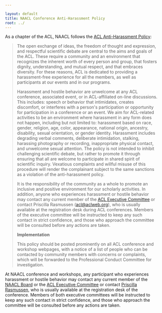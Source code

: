 ```yaml
---

layout: default
title: NAACL Conference Anti-Harassment Policy
root: ../
---
```


As a chapter of the ACL, NAACL follows the [ACL Anti-Harassment Policy](https://aclweb.org/adminwiki/index.php?title=Anti-Harassment_Policy):

>The open exchange of ideas, the freedom of thought and expression, and respectful scientific debate are central to the aims and goals of the ACL. These require a community and an environment that recognizes the inherent worth of every person and group, that fosters dignity, understanding, and mutual respect, and that embraces diversity. For these reasons, ACL is dedicated to providing a harassment-free experience for all the members, as well as participants at our events and in our programs.
>
>Harassment and hostile behavior are unwelcome at any ACL conference, associated event, or in ACL-affiliated on-line discussions. This includes: speech or behavior that intimidates, creates discomfort, or interferes with a person's participation or opportunity for participation in a conference or an event. We aim for ACL-related activities to be an environment where harassment in any form does not happen, including but not limited to: harassment based on race, gender, religion, age, color, appearance, national origin, ancestry, disability, sexual orientation, or gender identity. Harassment includes degrading verbal comments, deliberate intimidation, stalking, harassing photography or recording, inappropriate physical contact, and unwelcome sexual attention. The policy is not intended to inhibit challenging scientific debate, but rather to promote it through ensuring that all are welcome to participate in shared spirit of scientific inquiry. Vexatious complaints and willful misuse of this procedure will render the complainant subject to the same sanctions as a violation of the anti-harassment policy.
>
>It is the responsibility of the community as a whole to promote an inclusive and positive environment for our scholarly activities. In addition, anyone who experiences harassment or hostile behavior may contact any current member of the [ACL Executive Committee](https://www.aclweb.org/portal/about) or contact Priscilla Rasmussen ([acl@aclweb.org](mailto:acl@aclweb.org)), who is usually available at the registration desk during ACL conferences. Members of the executive committee will be instructed to keep any such contact in strict confidence, and those who approach the committee will be consulted before any actions are taken.
>
>**Implementation**
>
>This policy should be posted prominently on all ACL conference and workshop webpages, with a notice of a list of people who can be contacted by community members with concerns or complaints, which will be forwarded to the Professional Conduct Committee for investigation.

At NAACL conference and workshops,  any participant who experiences harassment or hostile behavior may contact any current member of the [NAACL Board](/officers/) or the [ACL Executive Committee](https://www.aclweb.org/portal/about) or contact [Priscilla Rasmussen](mailto:acl@aclweb.org), who is usually available at the registration desk of the conference. Members of both executive committees will be instructed to keep any such contact in strict confidence, and those who approach the committee will be consulted before any actions are taken.
